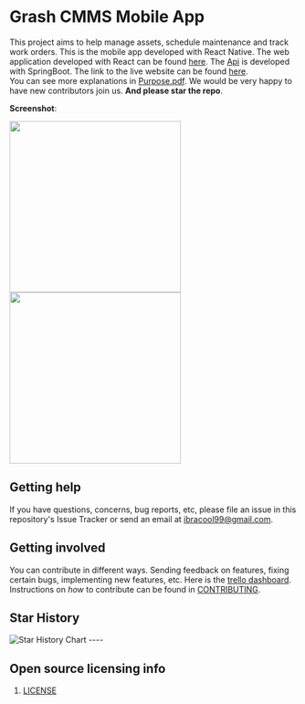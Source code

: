 # Grash CMMS Mobile App

This project aims to help manage assets, schedule maintenance and track work orders. This is the mobile app developed
with React Native. The web application developed with React can be found [here](https://github.com/Grashjs/frontend).
The [Api](https://github.com/Grashjs/api) is developed with SpringBoot. The link to the live website can be
found [here](https://grash-cmms.com).  
You can see more explanations in [Purpose.pdf](Purpose.pdf). We would be very happy to have new contributors join us.
**And please star the repo**.

**Screenshot**:

<img src="https://i.ibb.co/B39dVjC/Screenshot-20230320-110652.jpg" width="300"/>
<img src="https://i.ibb.co/NWSfcpq/Screenshot-20230320-111216.jpg" width="300"/>

## Getting help

If you have questions, concerns, bug reports, etc, please file an issue in this repository's Issue Tracker or send an
email at ibracool99@gmail.com.

## Getting involved

You can contribute in different ways. Sending feedback on features, fixing certain bugs, implementing new features, etc.
Here is the [trello dashboard](https://trello.com/invite/b/dHcnX2Y0/ATTI9f361dff4298643df8ef3a80a1413c42E4308099/grash).
Instructions on _how_ to contribute can be found in [CONTRIBUTING](CONTRIBUTING.md).

## Star History

<picture>
  <source media="(prefers-color-scheme: light)" srcset="https://api.star-history.com/svg?repos=grashjs/mobile&type=Date" />
  <source media="(prefers-color-scheme: light)" srcset="https://api.star-history.com/svg?repos=grashjs/mobile&type=Date" />
  <img alt="Star History Chart" src="https://api.star-history.com/svg?repos=grashjs/mobile&type=Date" />
</picture>
----

## Open source licensing info

1. [LICENSE](LICENSE)
